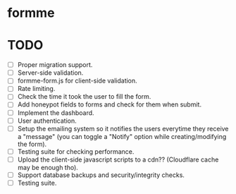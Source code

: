 # formme

# TODO
- [ ] Proper migration support.
- [ ] Server-side validation.
- [ ] formme-form.js for client-side validation.
- [ ] Rate limiting.
- [ ] Check the time it took the user to fill the form.
- [ ] Add honeypot fields to forms and check for them when submit.
- [ ] Implement the dashboard.
- [ ] User authentication.
- [ ] Setup the emailing system so it notifies the users everytime they receive a "message" (you can toggle a "Notify" option while creating/modifying the form).
- [ ] Testing suite for checking performance.
- [ ] Upload the client-side javascript scripts to a cdn?? (Cloudflare cache may be enough tho).
- [ ] Support database backups and security/integrity checks.
- [ ] Testing suite.